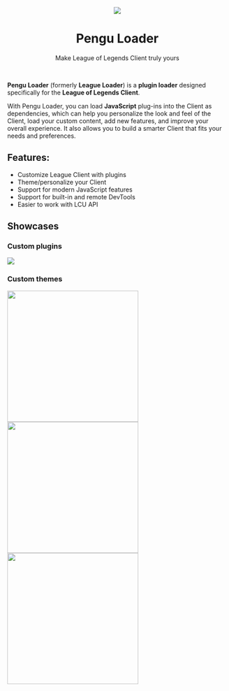 <p align=center>
  <img src="https://user-images.githubusercontent.com/38210249/225783426-263d549c-3663-49ed-b774-9658bb5ad88e.png" />
  <h1 align=center>Pengu Loader</h1>
  <p align=center>Make League of Legends Client truly yours</p>
</p>

<br>

**Pengu Loader** (formerly **League Loader**) is a **plugin loader** designed
specifically for the **League of Legends Client**.

With Pengu Loader, you can load **JavaScript** plug-ins into the Client as
dependencies, which can help you personalize the look and feel of the Client,
load your custom content, add new features, and improve your overall experience.
It also allows you to build a smarter Client that fits your needs and
preferences.

## Features:

- Customize League Client with plugins
- Theme/personalize your Client
- Support for modern JavaScript features
- Support for built-in and remote DevTools
- Easier to work with LCU API

## Showcases

### Custom plugins

![](https://user-images.githubusercontent.com/38210249/251969600-7b249bea-ff5c-477e-92cf-8489ac3fe576.png)

### Custom themes

<img src="https://user-images.githubusercontent.com/59478113/212546987-b21ebd93-8cad-4c23-a444-521647f3e6fa.png" height="300" />

<img src="https://camo.githubusercontent.com/217b287d427c3ce8f14a956b04a9ae2615e98d2787136f78a55df44558c39505/68747470733a2f2f692e696d6775722e636f6d2f74617a504e484e2e706e67" height="300" />

<img src="https://raw.githubusercontent.com/PrincessAkira/league-launcher-theme/main/Img/PDHdfhl.png" height="300" />
